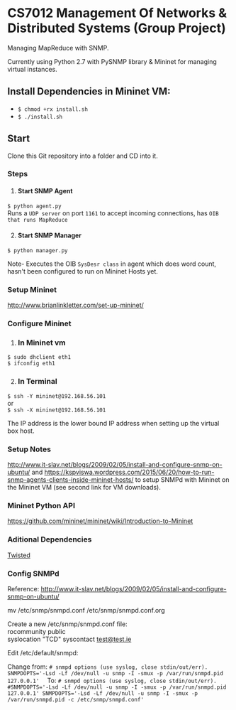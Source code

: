 # CS7012 Management Of Networks & Distributed Systems (Group Project)

Managing MapReduce with SNMP.

Currently using Python 2.7 with PySNMP library & Mininet for managing virtual instances.
## Install Dependencies in Mininet VM:

+ `$ chmod +rx install.sh` <br>
+ `$ ./install.sh` <br>

## Start

Clone this Git repository into a folder and CD into it. <br>

### Steps
1. #### Start SNMP Agent
`$ python agent.py` <br>
Runs a `UDP server` on port `1161` to accept incoming connections, has
`OIB that runs MapReduce`

2. #### Start SNMP Manager
`$ python manager.py` <br>

Note- Executes the OIB `SysDesr class` in agent which does word count, hasn't been
configured to run on Mininet Hosts yet.<br>

### Setup Mininet
http://www.brianlinkletter.com/set-up-mininet/

### Configure Mininet
1. ### In  Mininet vm
`$ sudo dhclient eth1`<br>
`$ ifconfig eth1`

2. ### In Terminal
`$ ssh -Y mininet@192.168.56.101` <br>
or <br>
`$ ssh -X mininet@192.168.56.101`

The IP address is the lower bound IP address when setting up the virtual box host.


### Setup Notes

http://www.it-slav.net/blogs/2009/02/05/install-and-configure-snmp-on-ubuntu/ and https://kspviswa.wordpress.com/2015/06/20/how-to-run-snmp-agents-clients-inside-mininet-hosts/ to setup SNMPd with Mininet on the Mininet VM (see second link for VM downloads).

### Mininet Python API

https://github.com/mininet/mininet/wiki/Introduction-to-Mininet

### Aditional Dependencies
[Twisted](http://pysnmp.sourceforge.net/examples/hlapi/twisted/contents.html) <br>


### Config SNMPd
Reference: http://www.it-slav.net/blogs/2009/02/05/install-and-configure-snmp-on-ubuntu/  

mv /etc/snmp/snmpd.conf  /etc/snmp/snmpd.conf.org  

Create a new /etc/snmp/snmpd.conf file:  
rocommunity  public  
syslocation  "TCD"
syscontact  test@test.ie  

Edit /etc/default/snmpd:   

Change from:
`# snmpd options (use syslog, close stdin/out/err).
SNMPDOPTS='-Lsd -Lf /dev/null -u snmp -I -smux -p /var/run/snmpd.pid 127.0.0.1'  `
To:
`# snmpd options (use syslog, close stdin/out/err).
 #SNMPDOPTS='-Lsd -Lf /dev/null -u snmp -I -smux -p /var/run/snmpd.pid 127.0.0.1'
 SNMPDOPTS='-Lsd -Lf /dev/null -u snmp -I -smux -p /var/run/snmpd.pid -c /etc/snmp/snmpd.conf'`
